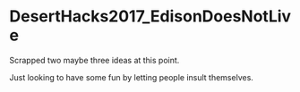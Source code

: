 # DesertHacks2017_EdisonDoesNotLive
Scrapped two maybe three ideas at this point.

Just looking to have some fun by letting people insult themselves.
